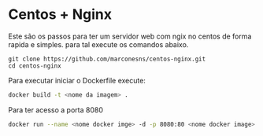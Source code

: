 # Centos + Nginx
Este são os passos para ter um servidor web com ngix no centos de forma rapida e simples.
  para tal execute os comandos abaixo.

```
git clone https://github.com/marconesns/centos-nginx.git
cd centos-nginx
```
Para executar iniciar o Dockerfile execute:

```bash
docker build -t <nome da imagem> .
```
Para ter acesso a porta 8080
```bash
docker run --name <nome docker imge> -d -p 8080:80 <nome docker image>
```
